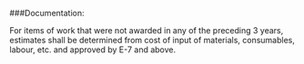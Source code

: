 ###Documentation: 

For items of work that were not awarded in any of the preceding 3 years, estimates shall be determined from cost of input of materials, consumables, labour, etc. and approved by E-7 and above.